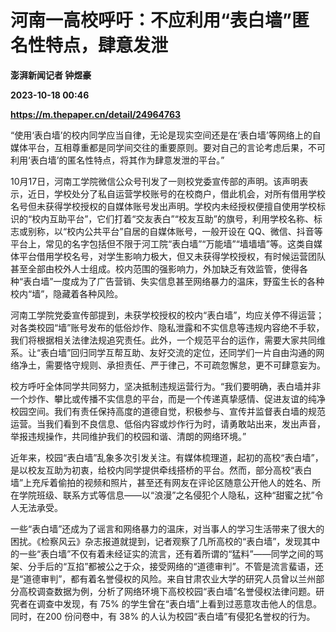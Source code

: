 # 河南一高校呼吁：不应利用“表白墙”匿名性特点，肆意发泄
**澎湃新闻记者 钟煜豪**

**2023-10-18 00:46**

**https://m.thepaper.cn/detail/24964763**

“使用‘表白墙’的校内同学应当自律，无论是现实空间还是在‘表白墙’等网络上的自媒体平台，互相尊重都是同学间交往的重要原则。要对自己的言论考虑后果，不可利用‘表白墙’的匿名性特点，将其作为肆意发泄的平台。”

10月17日，河南工学院微信公众号刊发了一则校党委宣传部的声明。该声明表示，近日，学校处分了私自运营学校账号的在校商户，借此机会，对所有借用学校名号但未获得学校授权的自媒体账号发出声明。学校内未经授权便擅自使用学校标识的“校内互助平台”，它们打着“交友表白”“校友互助”的旗号，利用学校名称、标志或别称，以“校内公共平台”自居的自媒体账号，一般开设在 QQ、微信、抖音等平台上，常见的名字包括但不限于河工院“表白墙”“万能墙”“墙墙墙”等。这类自媒体平台借用学校名号，对学生影响力极大，但又未获得学校授权，有时候运营团队甚至全部由校外人士组成。校内范围的强影响力，外加缺乏有效监管，使得各种“表白墙”一度成为了广告营销、失实信息甚至网络暴力的温床，野蛮生长的各种校内“墙”，隐藏着各种风险。

河南工学院党委宣传部提到，未获学校授权的校内“表白墙”，均应关停不得运营；对各类校园“墙”账号发布的低俗炒作、隐私泄露和不实信息等违规内容绝不手软，我们将根据相关法律法规追究责任。此外，一个规范平台的运作，需要大家共同维系。让“表白墙”回归同学互帮互助、友好交流的定位，还同学们一片自由沟通的网络净土，需要恪守规则、承担责任、严于律己，不可疏忽懈怠，更不可肆意妄为。

校方呼吁全体同学共同努力，坚决抵制违规运营行为。“我们要明确，表白墙并非一个炒作、攀比或传播不实信息的平台，而是一个传递真挚感情、促进友谊的纯净校园空间。我们有责任保持高度的道德自觉，积极参与、宣传并监督表白墙的规范运营。当我们看到不良信息、低俗内容或炒作行为时，请勇敢站出来，发出声音，举报违规操作，共同维护我们的校园和谐、清朗的网络环境。”

近年来，校园“表白墙”乱象多次引发关注。有媒体梳理道，起初的高校“表白墙”，是以校友互助为初衷，给校内同学提供牵线搭桥的平台。然而，部分高校“表白墙”上充斥着偷拍的视频和照片，甚至还有网友在评论区随意公开他人的姓名、所在学院班级、联系方式等信息——以“浪漫”之名侵犯个人隐私，这种“甜蜜之扰”令人无法承受。

一些“表白墙”还成为了谣言和网络暴力的温床，对当事人的学习生活带来了很大的困扰。《检察风云》杂志报道就提到，记者观察了几所高校的“表白墙”，发现其中的一些“表白墙”不仅有着未经证实的流言，还有着所谓的“猛料”——同学之间的骂架、分手后的“互掐”都被公之于众，接受网络的“道德审判”。不管是流言蜚语，还是“道德审判”，都有着名誉侵权的风险。来自甘肃农业大学的研究人员曾以兰州部分高校调查数据为例，分析了网络环境下高校校园“表白墙”名誉侵权法律问题。研究者在调查中发现，有 75% 的学生曾在“表白墙”上看到过恶意攻击他人的信息。同时，在200 份问卷中，有 38% 的人认为校园“表白墙”有侵犯名誉权的行为。
